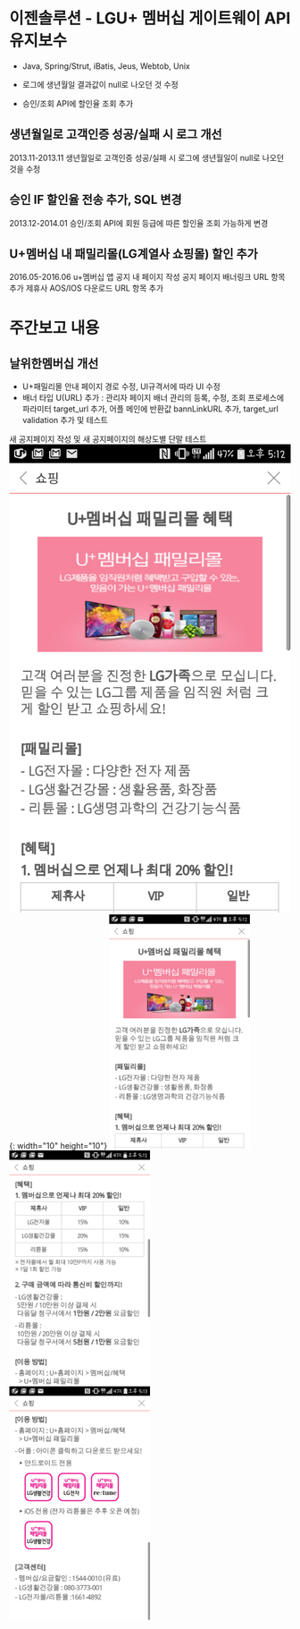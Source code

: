 

# 이젠솔루션 - LGU+ 멤버십 게이트웨이 API 유지보수

- Java, Spring/Strut, iBatis, Jeus, Webtob, Unix



- 로그에 생년월일 결과값이 null로 나오던 것 수정
- 승인/조회 API에 할인율 조회 추가

## 생년월일로 고객인증 성공/실패 시 로그 개선
2013.11-2013.11
생년월일로 고객인증 성공/실패 시 로그에 생년월일이 null로 나오던것을 수정

## 승인 IF 할인율 전송 추가, SQL 변경
2013.12-2014.01
승인/조회 API에 회원 등급에 따른 할인율 조회 가능하게 변경


## U+멤버십 내 패밀리몰(LG계열사 쇼핑몰) 할인 추가
2016.05-2016.06
u+멤버십 앱 공지 내 페이지 작성
공지 페이지 배너링크 URL 항목 추가
제휴사 AOS/IOS 다운로드 URL 항목 추가

# 주간보고 내용
## 날위한멤버십 개선
- U+패밀리몰 안내 페이지 경로 수정, UI규격서에 따라 UI 수정
- 배너 타입 U(URL) 추가 : 관리자 페이지 배너 관리의 등록, 수정, 조회 프로세스에 파라미터 target_url 추가, 어플 메인에 반환값 bannLinkURL 추가, target_url validation 추가 및 테스트



새 공지페이지 작성 및 
새 공지페이지의 해상도별 단말 테스트
![Capture+_2016-06-21-17-12-52.png](img/Capture%2B_2016-06-21-17-12-52.png){: width="10" height="10"}
<img src="img/Capture%2B_2016-06-21-17-12-52.png" width="50%" height="50%">
<img src="img/Capture%2B_2016-06-21-17-13-01.png" width="50%" height="50%">
<img src="img/Capture%2B_2016-06-21-17-13-07.png" width="50%" height="50%">
